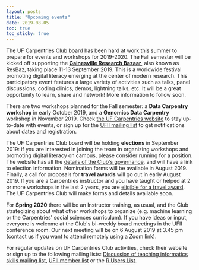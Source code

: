 ```yaml
---
layout: posts
title: "Upcoming events"
date: 2019-08-05
toc: true
toc_sticky: true
---
```


The UF Carpentries Club board has been hard at work this summer to prepare for events and workshops for 2019-2020. The Fall semester will be kicked off supporting the [**Gainesville Research Bazaar**](https://uf-carpentry.github.io/resbaz2019/gainesville/), also known as ResBaz, taking place 11-13 September 2019. This is a worldwide festival promoting digital literacy emerging at the center of modern research. This participatory event features a large variety of activities such as talks, panel discussions, coding clinics, demos, lightning talks, etc. It will be a great opportunity to learn, share and network! More information to follow soon.

There are two workshops planned for the Fall semester: a **Data Carpentry workshop** in early October 2019, and a **Genomics Data Carpentry** workshop in November 2019. Check [the UF Carpentries website](/events/) to stay up-to-date with events, or sign up for the [UFII mailing list](https://lists.ufl.edu/cgi-bin/wa?A0=UFIIMEMEBERMAIL-L) to get notifications about dates and registration.

The UF Carpentries Club board will be holding **elections** in September 2019: if you are interested in joining the team in organizing workshops and promoting digital literacy on campus, please consider running for a position. The website has all the [details of the Club's governance](/governance/), and will have a link to election information. Nomination forms will be available in August 2019. Finally, a call for proposals for **travel awards** will go out in early August 2019. If you are a Carpentries instructor and you have taught or helped at 2 or more workshops in the last 2 years, you are [eligible for a travel award](/awards/). The UF Carpentries Club will make forms and details available soon.

For **Spring 2020** there will be an Instructor training, as usual, and the Club strategizing about what other workshops to organize (e.g. machine learning or the Carpentries' social sciences curriculum). If you have ideas or input, everyone is welcome at the Club's bi-weekly board meetings in the UFII conference room. Our next meeting will be on 6 August 2019 at 3.45 pm (contact us if you want to attend remotely using a Zoom link).

For regular updates on UF Carpentries Club activities, check their website or sign up to the following mailing lists: [Discussion of teaching informatics skills mailing list](https://lists.ufl.edu/cgi-bin/wa?A0=INFORMATICS-TEACHING-L), [UFII member list](https://lists.ufl.edu/cgi-bin/wa?A0=UFIIMEMEBERMAIL-L) or the [R Users List](https://lists.ufl.edu/cgi-bin/wa?A0=R-USERS-L).
